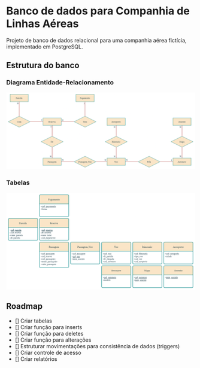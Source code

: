 # Banco de dados para Companhia de Linhas Aéreas

Projeto de banco de dados relacional para uma companhia aérea fictícia, implementado em PostgreSQL.

## Estrutura do banco

### Diagrama Entidade-Relacionamento

![Diagrama Entidade-Relacionamento](./linhas-aereas-ER.drawio.png)

### Tabelas

![Tabelas](./linhas-aereas-Tables.drawio.png)

## Roadmap

- [] Criar tabelas
- [] Criar função para inserts
- [] Criar função para deletes
- [] Criar função para alterações
- [] Estruturar movimentações para consistência de dados (triggers)
- [] Criar controle de acesso
- [] Criar relatórios
